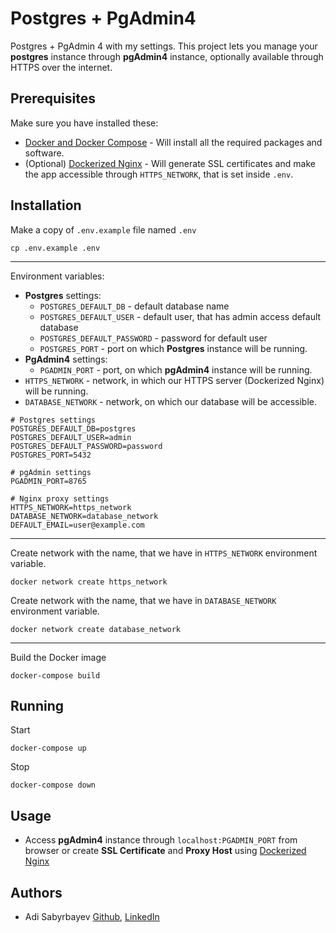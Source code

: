 # Postgres + PgAdmin4

Postgres + PgAdmin 4 with my settings. This project lets you manage your **postgres** instance through **pgAdmin4** instance, optionally available through HTTPS over the internet.

## Prerequisites

Make sure you have installed these:
- [Docker and Docker Compose](https://phoenixnap.com/kb/install-docker-compose-on-ubuntu-20-04) - Will install all the required packages and software.
- (Optional) [Dockerized Nginx](https://github.com/madrigals1/nginx_proxy_manager) - Will generate SSL certificates and make the app accessible through `HTTPS_NETWORK`, that is set inside `.env`.

## Installation

Make a copy of `.env.example` file named `.env`

```shell script
cp .env.example .env
```

---

Environment variables:
- **Postgres** settings:
    - `POSTGRES_DEFAULT_DB` - default database name
    - `POSTGRES_DEFAULT_USER` - default user, that has admin access default database
    - `POSTGRES_DEFAULT_PASSWORD` - password for default user
    - `POSTGRES_PORT` - port on which **Postgres** instance will be running.
- **PgAdmin4** settings:
    - `PGADMIN_PORT` - port, on which **pgAdmin4** instance will be running.
- `HTTPS_NETWORK` - network, in which our HTTPS server (Dockerized Nginx) will be running. 
- `DATABASE_NETWORK` - network, on which our database will be accessible.

```dotenv
# Postgres settings
POSTGRES_DEFAULT_DB=postgres
POSTGRES_DEFAULT_USER=admin
POSTGRES_DEFAULT_PASSWORD=password
POSTGRES_PORT=5432

# pgAdmin settings
PGADMIN_PORT=8765

# Nginx proxy settings
HTTPS_NETWORK=https_network
DATABASE_NETWORK=database_network
DEFAULT_EMAIL=user@example.com
```

---

Create network with the name, that we have in `HTTPS_NETWORK` environment variable.

```shell script
docker network create https_network
```

Create network with the name, that we have in `DATABASE_NETWORK` environment variable.

```shell script
docker network create database_network
```

---

Build the Docker image

```shell script
docker-compose build
```

## Running

Start
```
docker-compose up
```

Stop
```
docker-compose down
```

## Usage

- Access **pgAdmin4** instance through      `localhost:PGADMIN_PORT` from browser or create **SSL Certificate** and **Proxy Host** using [Dockerized Nginx](https://github.com/madrigals1/nginx_proxy_manager)

## Authors
- Adi Sabyrbayev [Github](https://github.com/madrigals1), [LinkedIn](https://www.linkedin.com/in/madrigals1/)